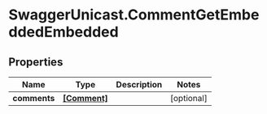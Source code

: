 # SwaggerUnicast.CommentGetEmbeddedEmbedded

## Properties

Name | Type | Description | Notes
------------ | ------------- | ------------- | -------------
**comments** | [**[Comment]**](Comment.md) |  | [optional] 


